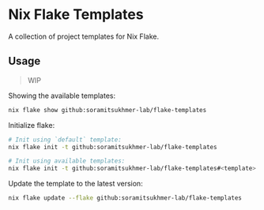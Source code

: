 # Nix Flake Templates

A collection of project templates for Nix Flake.

## Usage

> WIP

Showing the available templates:

```bash
nix flake show github:soramitsukhmer-lab/flake-templates
```

Initialize flake:
```bash
# Init using `default` template:
nix flake init -t github:soramitsukhmer-lab/flake-templates

# Init using available templates:
nix flake init -t github:soramitsukhmer-lab/flake-templates#<template>
```

Update the template to the latest version:

```bash
nix flake update --flake github:soramitsukhmer-lab/flake-templates
```
